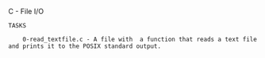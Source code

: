C - File I/O

	TASKS

		0-read_textfile.c - A file with  a function that reads a text file and prints it to the POSIX standard output.
